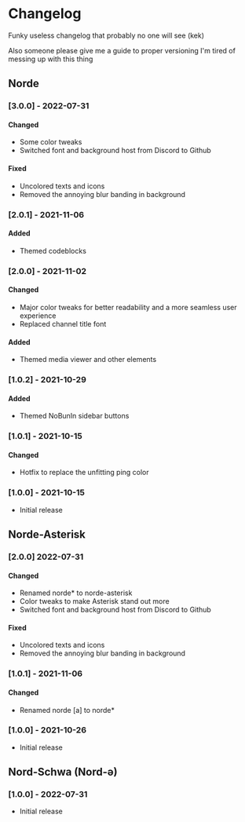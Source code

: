 # **Changelog**

Funky useless changelog that probably no one will see (kek)

Also someone please give me a guide to proper versioning I'm tired of messing up with this thing

## Norde

### **[3.0.0] - 2022-07-31**

#### Changed
- Some color tweaks
- Switched font and background host from Discord to Github

#### Fixed
- Uncolored texts and icons
- Removed the annoying blur banding in background

### [2.0.1] - 2021-11-06

#### Added
- Themed codeblocks

### [2.0.0] - 2021-11-02

#### Changed
- Major color tweaks for better readability and a more seamless user experience
- Replaced channel title font

#### Added
- Themed media viewer and other elements

### [1.0.2] - 2021-10-29

#### Added
- Themed NoBunIn sidebar buttons

### [1.0.1] - 2021-10-15

#### Changed
- Hotfix to replace the unfitting ping color

### [1.0.0] - 2021-10-15
- Initial release

## Norde-Asterisk

### [2.0.0] 2022-07-31

#### Changed
- Renamed norde* to norde-asterisk
- Color tweaks to make Asterisk stand out more
- Switched font and background host from Discord to Github

#### Fixed
- Uncolored texts and icons
- Removed the annoying blur banding in background

### [1.0.1] - 2021-11-06

#### Changed
- Renamed norde [a] to norde*

### [1.0.0] - 2021-10-26
- Initial release

## Nord-Schwa (Nord-ǝ)

### [1.0.0] - 2022-07-31
- Initial release
